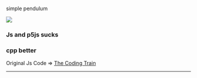 
<p >simple pendulum </p>



<image src="https://media4.giphy.com/media/plkqIk4A7ZMPgMVKv9/giphy.gif"/>

### Js and p5js sucks 
### cpp better 

Original Js Code => [The Coding Train](https://www.youtube.com/watch?v=NBWMtlbbOag)

----
